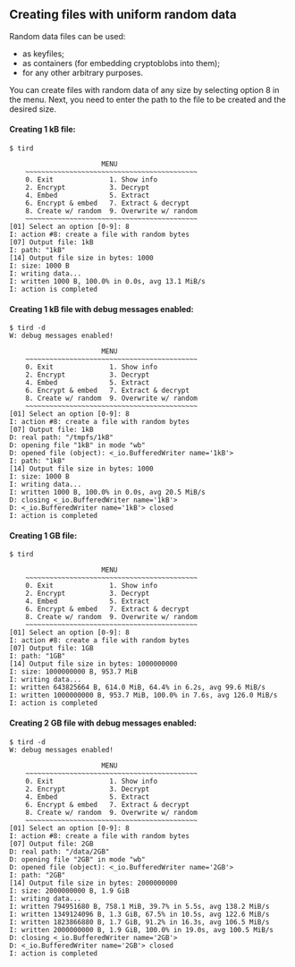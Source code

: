 
## Creating files with uniform random data

Random data files can be used:

- as keyfiles;
- as containers (for embedding cryptoblobs into them);
- for any other arbitrary purposes.

You can create files with random data of any size by selecting option 8 in the menu. Next, you need to enter the path to the file to be created and the desired size.

#### Creating 1 kB file:

```
$ tird

                       MENU
    ~~~~~~~~~~~~~~~~~~~~~~~~~~~~~~~~~~~~~~~~~~~
    0. Exit              1. Show info
    2. Encrypt           3. Decrypt
    4. Embed             5. Extract
    6. Encrypt & embed   7. Extract & decrypt
    8. Create w/ random  9. Overwrite w/ random
    ~~~~~~~~~~~~~~~~~~~~~~~~~~~~~~~~~~~~~~~~~~~
[01] Select an option [0-9]: 8
I: action #8: create a file with random bytes
[07] Output file: 1kB
I: path: "1kB"
[14] Output file size in bytes: 1000
I: size: 1000 B
I: writing data...
I: written 1000 B, 100.0% in 0.0s, avg 13.1 MiB/s
I: action is completed
```

#### Creating 1 kB file with debug messages enabled:

```
$ tird -d
W: debug messages enabled!

                       MENU
    ~~~~~~~~~~~~~~~~~~~~~~~~~~~~~~~~~~~~~~~~~~~
    0. Exit              1. Show info
    2. Encrypt           3. Decrypt
    4. Embed             5. Extract
    6. Encrypt & embed   7. Extract & decrypt
    8. Create w/ random  9. Overwrite w/ random
    ~~~~~~~~~~~~~~~~~~~~~~~~~~~~~~~~~~~~~~~~~~~
[01] Select an option [0-9]: 8  
I: action #8: create a file with random bytes
[07] Output file: 1kB
D: real path: "/tmpfs/1kB"
D: opening file "1kB" in mode "wb"
D: opened file (object): <_io.BufferedWriter name='1kB'>
I: path: "1kB"
[14] Output file size in bytes: 1000
I: size: 1000 B
I: writing data...
I: written 1000 B, 100.0% in 0.0s, avg 20.5 MiB/s
D: closing <_io.BufferedWriter name='1kB'>
D: <_io.BufferedWriter name='1kB'> closed
I: action is completed
```

#### Creating 1 GB file:

```
$ tird

                       MENU
    ~~~~~~~~~~~~~~~~~~~~~~~~~~~~~~~~~~~~~~~~~~~
    0. Exit              1. Show info
    2. Encrypt           3. Decrypt
    4. Embed             5. Extract
    6. Encrypt & embed   7. Extract & decrypt
    8. Create w/ random  9. Overwrite w/ random
    ~~~~~~~~~~~~~~~~~~~~~~~~~~~~~~~~~~~~~~~~~~~
[01] Select an option [0-9]: 8
I: action #8: create a file with random bytes
[07] Output file: 1GB
I: path: "1GB"
[14] Output file size in bytes: 1000000000
I: size: 1000000000 B, 953.7 MiB
I: writing data...
I: written 643825664 B, 614.0 MiB, 64.4% in 6.2s, avg 99.6 MiB/s
I: written 1000000000 B, 953.7 MiB, 100.0% in 7.6s, avg 126.0 MiB/s
I: action is completed
```

#### Creating 2 GB file with debug messages enabled:

```
$ tird -d
W: debug messages enabled!

                       MENU
    ~~~~~~~~~~~~~~~~~~~~~~~~~~~~~~~~~~~~~~~~~~~
    0. Exit              1. Show info
    2. Encrypt           3. Decrypt
    4. Embed             5. Extract
    6. Encrypt & embed   7. Extract & decrypt
    8. Create w/ random  9. Overwrite w/ random
    ~~~~~~~~~~~~~~~~~~~~~~~~~~~~~~~~~~~~~~~~~~~
[01] Select an option [0-9]: 8
I: action #8: create a file with random bytes
[07] Output file: 2GB
D: real path: "/data/2GB"
D: opening file "2GB" in mode "wb"
D: opened file (object): <_io.BufferedWriter name='2GB'>
I: path: "2GB"
[14] Output file size in bytes: 2000000000
I: size: 2000000000 B, 1.9 GiB
I: writing data...
I: written 794951680 B, 758.1 MiB, 39.7% in 5.5s, avg 138.2 MiB/s
I: written 1349124096 B, 1.3 GiB, 67.5% in 10.5s, avg 122.6 MiB/s
I: written 1823866880 B, 1.7 GiB, 91.2% in 16.3s, avg 106.5 MiB/s
I: written 2000000000 B, 1.9 GiB, 100.0% in 19.0s, avg 100.5 MiB/s
D: closing <_io.BufferedWriter name='2GB'>
D: <_io.BufferedWriter name='2GB'> closed
I: action is completed
```

